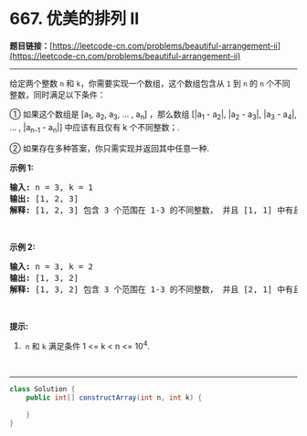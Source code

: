 # 667. 优美的排列 II

**题目链接：**[https://leetcode-cn.com/problems/beautiful-arrangement-ii](https://leetcode-cn.com/problems/beautiful-arrangement-ii)

---

<div class="content__1Y2H">
 <div class="notranslate">
  <p>给定两个整数&nbsp;<code>n</code>&nbsp;和&nbsp;<code>k</code>，你需要实现一个数组，这个数组包含从&nbsp;<code>1</code>&nbsp;到&nbsp;<code>n</code>&nbsp;的 <code>n</code>&nbsp;个不同整数，同时满足以下条件：</p> 
  <p>① 如果这个数组是 [a<sub>1</sub>, a<sub>2</sub>, a<sub>3</sub>, ... , a<sub>n</sub>] ，那么数组&nbsp;[|a<sub>1</sub> - a<sub>2</sub>|, |a<sub>2</sub> - a<sub>3</sub>|, |a<sub>3</sub> - a<sub>4</sub>|, ... , |a<sub>n-1</sub> - a<sub>n</sub>|] 中应该有且仅有&nbsp;k 个不同整数；.</p> 
  <p>② 如果存在多种答案，你只需实现并返回其中任意一种.</p> 
  <p><strong>示例 1:</strong></p> 
  <pre class="language-text"><strong>输入:</strong> n = 3, k = 1
<strong>输出:</strong> [1, 2, 3]
<strong>解释:</strong> [1, 2, 3] 包含 3 个范围在 1-3 的不同整数， 并且 [1, 1] 中有且仅有 1 个不同整数 : 1
</pre> 
  <p>&nbsp;</p> 
  <p><strong>示例 2:</strong></p> 
  <pre class="language-text"><strong>输入:</strong> n = 3, k = 2
<strong>输出:</strong> [1, 3, 2]
<strong>解释:</strong> [1, 3, 2] 包含 3 个范围在 1-3 的不同整数， 并且 [2, 1] 中有且仅有 2 个不同整数: 1 和 2
</pre> 
  <p>&nbsp;</p> 
  <p><strong>提示:</strong></p> 
  <ol> 
   <li>&nbsp;<code>n</code>&nbsp;和&nbsp;<code>k</code>&nbsp;满足条件&nbsp;1 &lt;= k &lt; n &lt;= 10<sup>4</sup>.</li> 
  </ol> 
  <p>&nbsp;</p> 
 </div>
</div>

---

```java
class Solution {
    public int[] constructArray(int n, int k) {
        
    }
}
```